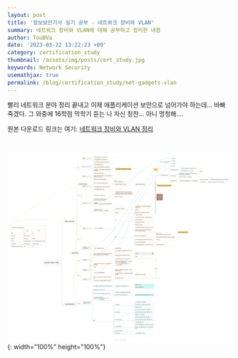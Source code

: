 ```yaml
---
layout: post
title: '정보보안기사 실기 공부 - 네트워크 장비와 VLAN'
summary: 네트워크 장비와 VLAN에 대해 공부하고 정리한 내용
author: TouBVa
date: '2023-03-22 13:22:23 +09'
category: certification_study
thumbnail: /assets/img/posts/cert_study.jpg
keywords: Network Security
usemathjax: true
permalink: /blog/certification_study/net-gadgets-vlan
---
```


빨리 네트워크 분야 정리 끝내고 이제 애플리케이션 보안으로 넘어가야 하는데...
바빠 죽겠다. 그 와중에 16학점 막학기 듣는 나 자신 칭찬... 아니 멍청해.... 

원본 다운로드 링크는 여기: [네트워크 장비와 VLAN 정리](https://drive.google.com/file/d/1QdPDOghp6KK79NhfzaS5wLzb_hUJxxXb/view?usp=sharing)

<br>

![Untitled](/assets/img/posts/22-VLAN.jpeg){: width="100%" height="100%"}